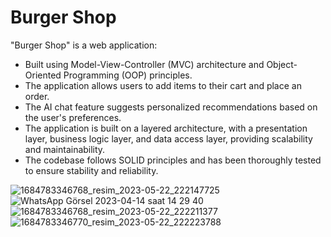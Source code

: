 # Burger Shop
 "Burger Shop" is a web application:

 - Built using Model-View-Controller (MVC) architecture and Object-Oriented Programming (OOP) principles.
 - The application allows users to add items to their cart and place an order.
 - The AI chat feature suggests personalized recommendations based on the user's preferences.
 - The application is built on a layered architecture, with a presentation layer, business logic layer, and data access layer, providing scalability and maintainability.
 - The codebase follows SOLID principles and has been thoroughly tested to ensure stability and reliability.

![1684783346768_resim_2023-05-22_222147725](https://github.com/tunasoyler/BurgerMVC/assets/120011781/3cc308fb-d829-42e4-a910-3c8c956ff9d0)
![WhatsApp Görsel 2023-04-14 saat 14 29 40](https://github.com/tunasoyler/BurgerMVC/assets/120011781/d17c567a-bff6-4f25-adf6-04471f69bac0)
![1684783346768_resim_2023-05-22_222211377](https://github.com/tunasoyler/BurgerMVC/assets/120011781/fef08f92-41d1-4597-94e1-0f4a0b8090cd)
![1684783346770_resim_2023-05-22_222223788](https://github.com/tunasoyler/BurgerMVC/assets/120011781/25919945-4d83-49c2-b0b1-bda75f22366d)
